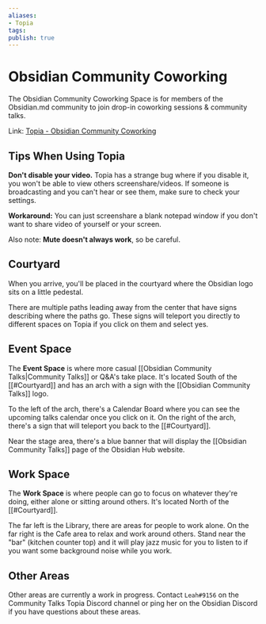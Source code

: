 ```yaml
---
aliases: 
- Topia
tags:
publish: true
---
```


# Obsidian Community Coworking

The Obsidian Community Coworking Space is for members of the Obsidian.md community to join drop-in coworking sessions & community talks.

Link: [Topia - Obsidian Community Coworking](https://topia.io/obsidiancommunitycoworking)

## Tips When Using Topia

**Don't disable your video.** Topia has a strange bug where if you disable it, you won't be able to view others screenshare/videos. If someone is broadcasting and you can't hear or see them, make sure to check your settings.

**Workaround:** You can just screenshare a blank notepad window if you don't want to share video of yourself or your screen. 


Also note: **Mute doesn't always work**, so be careful.


## Courtyard
When you arrive, you'll be placed in the courtyard where the Obsidian logo sits on a little pedestal.

There are multiple paths leading away from the center that have signs describing where the paths go. These signs will teleport you directly to different spaces on Topia if you click on them and select yes. 


## Event Space
The **Event Space** is where more casual [[Obsidian Community Talks|Community Talks]] or Q&A's take place. It's located South of the [[#Courtyard]] and has an arch with a sign with the [[Obsidian Community Talks]] logo.

To the left of the arch, there's a Calendar Board where you can see the upcoming talks calendar once you click on it. On the right of the arch, there's a sign that will teleport you back to the [[#Courtyard]].

Near the stage area, there's a blue banner that will display the [[Obsidian Community Talks]] page of the Obsidian Hub website.


## Work Space
The **Work Space** is where people can go to focus on whatever they're doing, either alone or sitting around others. It's located North of the [[#Courtyard]].

The far left is the Library, there are areas for people to work alone. On the far right is the Cafe area to relax and work around others. Stand near the "bar" (kitchen counter top) and it will play jazz music for you to listen to if you want some background noise while you work.


## Other Areas
Other areas are currently a work in progress. Contact `Leah#9156` on the Community Talks Topia Discord channel or ping her on the Obsidian Discord if you have questions about these areas.
